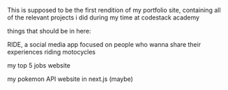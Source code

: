 This is supposed to be the first rendition of my portfolio site, containing all of the relevant projects i did during my time at codestack academy

things that should be in here:

RIDE, a social media app focused on people who wanna share their experiences riding motocycles

my top 5 jobs website

my pokemon API website in next.js (maybe)

